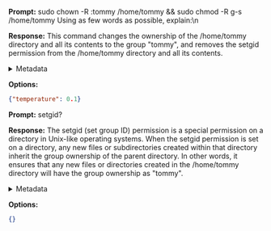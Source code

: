 **Prompt:**
sudo chown -R :tommy /home/tommy && sudo chmod -R g-s /home/tommy
 Using as few words as possible, explain:\n

**Response:**
This command changes the ownership of the /home/tommy directory and all its contents to the group "tommy", and removes the setgid permission from the /home/tommy directory and all its contents.

<details><summary>Metadata</summary>

- Duration: 3381 ms
- Datetime: 2023-09-22T18:36:01.551766
- Model: gpt-3.5-turbo-0613

</details>

**Options:**
```json
{"temperature": 0.1}
```

**Prompt:**
setgid?

**Response:**
The setgid (set group ID) permission is a special permission on a directory in Unix-like operating systems. When the setgid permission is set on a directory, any new files or subdirectories created within that directory inherit the group ownership of the parent directory. In other words, it ensures that any new files or directories created in the /home/tommy directory will have the group ownership as "tommy".

<details><summary>Metadata</summary>

- Duration: 5173 ms
- Datetime: 2023-09-22T18:36:17.380622
- Model: gpt-3.5-turbo-0613

</details>

**Options:**
```json
{}
```

